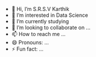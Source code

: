- 👋 Hi, I’m S.R.S.V Karthik
- 👀 I’m interested in Data Science
- 🌱 I’m currently studying
- 💞️ I’m looking to collaborate on ...
- 📫 How to reach me ...
- 😄 Pronouns: ...
- ⚡ Fun fact: ...

<!---
Venky10611/Venky10611 is a ✨ special ✨ repository because its `README.md` (this file) appears on your GitHub profile.
You can click the Preview link to take a look at your changes.
--->
